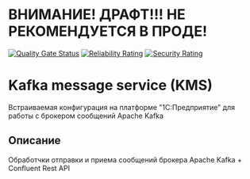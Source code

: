 # ВНИМАНИЕ! ДРАФТ!!! НЕ РЕКОМЕНДУЕТСЯ В ПРОДЕ!

[![Quality Gate Status](https://sonar.openbsl.ru/api/project_badges/measure?project=KMS&metric=alert_status)](https://sonar.openbsl.ru/dashboard?id=KMS)
[![Reliability Rating](https://sonar.openbsl.ru/api/project_badges/measure?project=KMS&metric=reliability_rating)](https://sonar.openbsl.ru/dashboard?id=KMS)
[![Security Rating](https://sonar.openbsl.ru/api/project_badges/measure?project=KMS&metric=security_rating)](https://sonar.openbsl.ru/dashboard?id=KMS)

# Kafka message service (KMS)
Встраиваемая конфигурация на платформе "1С:Предприятие" для работы с брокером сообщений Apache Kafka

## Описание
Обработчки отправки и приема сообщений брокера Apache Kafka + Confluent Rest API
